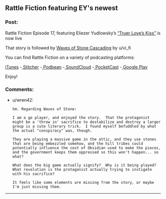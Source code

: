 ## Rattle Fiction featuring EY's newest

### Post:

Rattle Fiction Episode 17, featuring Eliezer Yudlowsky’s [“Truer Love’s Kiss”](https://www.facebook.com/yudkowsky/posts/10157928403149228)  is now live

That story is followed by [Waves of Stone Cascading](https://vi-fi.github.io/Waves%20of%20Stone%20Cascading.html) by u/vi_fi

You can find Rattle Fiction on a variety of podcasting platforms:

[iTunes](https://podcasts.apple.com/us/podcast/rattle-fiction-podcast/id1480602535) \-[ Stitcher](https://www.stitcher.com/s?fid=468322) \-[ Podbean](https://www.podbean.com/podcast-detail/4mdbr-a1a9e/Rattle-Fiction-Podcast) \-[ SoundCloud](https://soundcloud.com/rattle-fiction-pod) \-[ PocketCast](https://pca.st/q9qykolk) \-[ Google Play](https://play.google.com/music/listen#/ps/Ipraseg7us7kpk6v5exh6viho5y)

Enjoy!

### Comments:

- u/wren42:
  ```
  hm. Regarding Waves of Stone:

  I am a go player, and enjoyed the story.  That the protagonist might be a 'throw in' sacrifice to destabilize and destroy a larger group is a cute literary trick.  I found myself befuddled by what the actual "conspiracy" was, though.

  They are playing a massive game in the attic, and they use stones that are being embezzled somehow, and the hill tribes could potentially influence the cost of Obsidian used to make the pieces, and the government keeps them oppressed so this won't happen... so what?

  What does the big game actually signify?  Why is it being played?  What revolution is the protagonist actually trying to instigate with his sacrifice?

  It feels like some elements are missing from the story, or maybe I'm just missing them.
  ```

---

